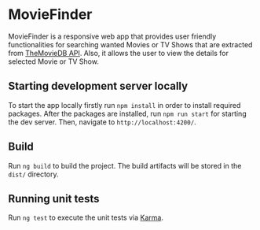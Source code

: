 # MovieFinder

MovieFinder is a responsive web app that provides user friendly functionalities for searching wanted Movies or TV Shows that are extracted from [TheMovieDB API](https://developers.themoviedb.org/3).
Also, it allows the user to view the details for selected Movie or TV Show.

## Starting development server locally
To start the app locally firstly run `npm install` in order to install required packages. 
After the packages are installed, run `npm run start` for starting the dev server. 
Then, navigate to `http://localhost:4200/`.

## Build

Run `ng build` to build the project. The build artifacts will be stored in the `dist/` directory.

## Running unit tests

Run `ng test` to execute the unit tests via [Karma](https://karma-runner.github.io).
